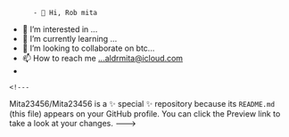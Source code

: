           - 👋 Hi, Rob mita
- 👀 I’m interested in ...
- 🌱 I’m currently learning ...
- 💞️ I’m looking to collaborate on btc...
- 📫 How to reach me ...aldrmita@icloud.com
- 

    <!---
Mita23456/Mita23456 is a ✨ special ✨ repository because its `README.md` (this file) appears on your GitHub profile.
You can click the Preview link to take a look at your changes.
--->
